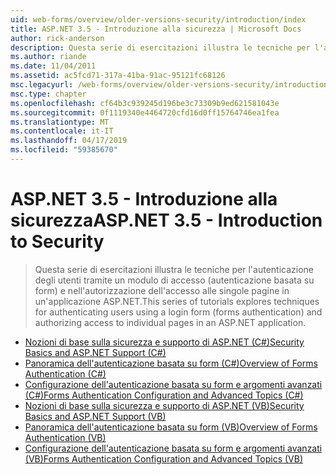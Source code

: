 ```yaml
---
uid: web-forms/overview/older-versions-security/introduction/index
title: ASP.NET 3.5 - Introduzione alla sicurezza | Microsoft Docs
author: rick-anderson
description: Questa serie di esercitazioni illustra le tecniche per l'autenticazione degli utenti tramite un modulo di accesso (autenticazione basata su form) e autorizzare l'accesso alle singole pagine...
ms.author: riande
ms.date: 11/04/2011
ms.assetid: ac5fcd71-317a-41ba-91ac-95121fc68126
msc.legacyurl: /web-forms/overview/older-versions-security/introduction
msc.type: chapter
ms.openlocfilehash: cf64b3c939245d196be3c73309b9ed621581043e
ms.sourcegitcommit: 0f1119340e4464720cfd16d0ff15764746ea1fea
ms.translationtype: MT
ms.contentlocale: it-IT
ms.lasthandoff: 04/17/2019
ms.locfileid: "59385670"
---
```

# <a name="aspnet-35---introduction-to-security"></a><span data-ttu-id="0ad8f-103">ASP.NET 3.5 - Introduzione alla sicurezza</span><span class="sxs-lookup"><span data-stu-id="0ad8f-103">ASP.NET 3.5 - Introduction to Security</span></span>

> <span data-ttu-id="0ad8f-104">Questa serie di esercitazioni illustra le tecniche per l'autenticazione degli utenti tramite un modulo di accesso (autenticazione basata su form) e nell'autorizzazione dell'accesso alle singole pagine in un'applicazione ASP.NET.</span><span class="sxs-lookup"><span data-stu-id="0ad8f-104">This series of tutorials explores techniques for authenticating users using a login form (forms authentication) and authorizing access to individual pages in an ASP.NET application.</span></span>


- [<span data-ttu-id="0ad8f-105">Nozioni di base sulla sicurezza e supporto di ASP.NET (C#)</span><span class="sxs-lookup"><span data-stu-id="0ad8f-105">Security Basics and ASP.NET Support (C#)</span></span>](security-basics-and-asp-net-support-cs.md)
- [<span data-ttu-id="0ad8f-106">Panoramica dell'autenticazione basata su form (C#)</span><span class="sxs-lookup"><span data-stu-id="0ad8f-106">Overview of Forms Authentication (C#)</span></span>](an-overview-of-forms-authentication-cs.md)
- [<span data-ttu-id="0ad8f-107">Configurazione dell'autenticazione basata su form e argomenti avanzati (C#)</span><span class="sxs-lookup"><span data-stu-id="0ad8f-107">Forms Authentication Configuration and Advanced Topics (C#)</span></span>](forms-authentication-configuration-and-advanced-topics-cs.md)
- [<span data-ttu-id="0ad8f-108">Nozioni di base sulla sicurezza e supporto di ASP.NET (VB)</span><span class="sxs-lookup"><span data-stu-id="0ad8f-108">Security Basics and ASP.NET Support (VB)</span></span>](security-basics-and-asp-net-support-vb.md)
- [<span data-ttu-id="0ad8f-109">Panoramica dell'autenticazione basata su form (VB)</span><span class="sxs-lookup"><span data-stu-id="0ad8f-109">Overview of Forms Authentication (VB)</span></span>](an-overview-of-forms-authentication-vb.md)
- [<span data-ttu-id="0ad8f-110">Configurazione dell'autenticazione basata su form e argomenti avanzati (VB)</span><span class="sxs-lookup"><span data-stu-id="0ad8f-110">Forms Authentication Configuration and Advanced Topics (VB)</span></span>](forms-authentication-configuration-and-advanced-topics-vb.md)
